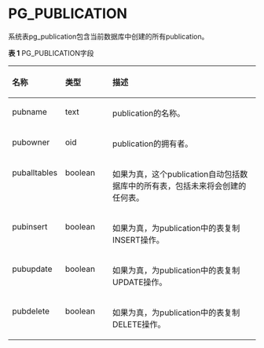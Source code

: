 # PG\_PUBLICATION<a name="ZH-CN_TOPIC_0000001198437518"></a>

系统表pg\_publication包含当前数据库中创建的所有publication。

**表 1**  PG\_PUBLICATION字段

<a name="table8390885257"></a>
<table><thead align="left"><tr id="row17390188162516"><th class="cellrowborder" valign="top" width="14.591459145914593%" id="mcps1.2.4.1.1"><p id="p18390188112511"><a name="p18390188112511"></a><a name="p18390188112511"></a>名称</p>
</th>
<th class="cellrowborder" valign="top" width="19.74197419741974%" id="mcps1.2.4.1.2"><p id="p7391168132520"><a name="p7391168132520"></a><a name="p7391168132520"></a>类型</p>
</th>
<th class="cellrowborder" valign="top" width="65.66656665666567%" id="mcps1.2.4.1.3"><p id="p739219852516"><a name="p739219852516"></a><a name="p739219852516"></a>描述</p>
</th>
</tr>
</thead>
<tbody><tr id="row1739210802511"><td class="cellrowborder" valign="top" width="14.591459145914593%" headers="mcps1.2.4.1.1 "><p id="p23921685255"><a name="p23921685255"></a><a name="p23921685255"></a>pubname</p>
</td>
<td class="cellrowborder" valign="top" width="19.74197419741974%" headers="mcps1.2.4.1.2 "><p id="p2039378142510"><a name="p2039378142510"></a><a name="p2039378142510"></a>text</p>
</td>
<td class="cellrowborder" valign="top" width="65.66656665666567%" headers="mcps1.2.4.1.3 "><p id="p439317811259"><a name="p439317811259"></a><a name="p439317811259"></a>publication的名称。</p>
</td>
</tr>
<tr id="row139313892510"><td class="cellrowborder" valign="top" width="14.591459145914593%" headers="mcps1.2.4.1.1 "><p id="p5393138112518"><a name="p5393138112518"></a><a name="p5393138112518"></a>pubowner</p>
</td>
<td class="cellrowborder" valign="top" width="19.74197419741974%" headers="mcps1.2.4.1.2 "><p id="p143932088256"><a name="p143932088256"></a><a name="p143932088256"></a>oid</p>
</td>
<td class="cellrowborder" valign="top" width="65.66656665666567%" headers="mcps1.2.4.1.3 "><p id="p6393687251"><a name="p6393687251"></a><a name="p6393687251"></a>publication的拥有者。</p>
</td>
</tr>
<tr id="row133931487257"><td class="cellrowborder" valign="top" width="14.591459145914593%" headers="mcps1.2.4.1.1 "><p id="p1139311862519"><a name="p1139311862519"></a><a name="p1139311862519"></a>puballtables</p>
</td>
<td class="cellrowborder" valign="top" width="19.74197419741974%" headers="mcps1.2.4.1.2 "><p id="p12393582257"><a name="p12393582257"></a><a name="p12393582257"></a>boolean</p>
</td>
<td class="cellrowborder" valign="top" width="65.66656665666567%" headers="mcps1.2.4.1.3 "><p id="p739315892515"><a name="p739315892515"></a><a name="p739315892515"></a>如果为真，这个publication自动包括数据库中的所有表，包括未来将会创建的任何表。</p>
</td>
</tr>
<tr id="row108501716192615"><td class="cellrowborder" valign="top" width="14.591459145914593%" headers="mcps1.2.4.1.1 "><p id="p1385131610262"><a name="p1385131610262"></a><a name="p1385131610262"></a>pubinsert</p>
</td>
<td class="cellrowborder" valign="top" width="19.74197419741974%" headers="mcps1.2.4.1.2 "><p id="p108511116162616"><a name="p108511116162616"></a><a name="p108511116162616"></a>boolean</p>
</td>
<td class="cellrowborder" valign="top" width="65.66656665666567%" headers="mcps1.2.4.1.3 "><p id="p685201611265"><a name="p685201611265"></a><a name="p685201611265"></a>如果为真，为publication中的表复制INSERT操作。</p>
</td>
</tr>
<tr id="row47792198262"><td class="cellrowborder" valign="top" width="14.591459145914593%" headers="mcps1.2.4.1.1 "><p id="p578011914261"><a name="p578011914261"></a><a name="p578011914261"></a>pubupdate</p>
</td>
<td class="cellrowborder" valign="top" width="19.74197419741974%" headers="mcps1.2.4.1.2 "><p id="p1780181916261"><a name="p1780181916261"></a><a name="p1780181916261"></a>boolean</p>
</td>
<td class="cellrowborder" valign="top" width="65.66656665666567%" headers="mcps1.2.4.1.3 "><p id="p27801719102611"><a name="p27801719102611"></a><a name="p27801719102611"></a>如果为真，为publication中的表复制UPDATE操作。</p>
</td>
</tr>
<tr id="row1331192214267"><td class="cellrowborder" valign="top" width="14.591459145914593%" headers="mcps1.2.4.1.1 "><p id="p12332122252613"><a name="p12332122252613"></a><a name="p12332122252613"></a>pubdelete</p>
</td>
<td class="cellrowborder" valign="top" width="19.74197419741974%" headers="mcps1.2.4.1.2 "><p id="p11332722192612"><a name="p11332722192612"></a><a name="p11332722192612"></a>boolean</p>
</td>
<td class="cellrowborder" valign="top" width="65.66656665666567%" headers="mcps1.2.4.1.3 "><p id="p1133282216262"><a name="p1133282216262"></a><a name="p1133282216262"></a>如果为真，为publication中的表复制DELETE操作。</p>
</td>
</tr>
</tbody>
</table>


